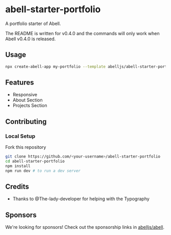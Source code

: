 # abell-starter-portfolio
A portfolio starter of Abell.

The README is written for v0.4.0 and the commands will only work when Abell v0.4.0 is released.

## Usage
```sh
npx create-abell-app my-portfolio --template abelljs/abell-starter-portfolio
```

## Features

- Responsive
- About Section
- Projects Section

## Contributing

### Local Setup

Fork this repository
```sh
git clone https://github.com/<your-username>/abell-starter-portfolio
cd abell-starter-portfolio
npm install
npm run dev # to run a dev server
```

## Credits

- Thanks to @The-lady-developer for helping with the Typography

## Sponsors

We're looking for sponsors! Check out the sponsorship links in [abelljs/abell](https://github.com/abelljs/abell).